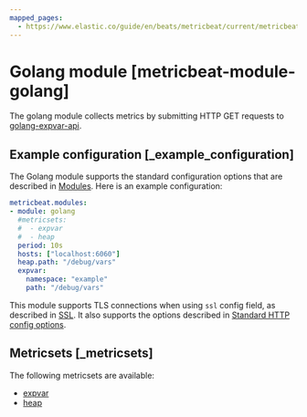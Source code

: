```yaml
---
mapped_pages:
  - https://www.elastic.co/guide/en/beats/metricbeat/current/metricbeat-module-golang.html
---
```


<!-- This file is generated! See scripts/docs_collector.py -->

# Golang module [metricbeat-module-golang]

The golang module collects metrics by submitting HTTP GET requests to [golang-expvar-api](https://golang.org/pkg/expvar/).


## Example configuration [_example_configuration]

The Golang module supports the standard configuration options that are described in [Modules](/reference/metricbeat/configuration-metricbeat.md). Here is an example configuration:

```yaml
metricbeat.modules:
- module: golang
  #metricsets:
  #  - expvar
  #  - heap
  period: 10s
  hosts: ["localhost:6060"]
  heap.path: "/debug/vars"
  expvar:
    namespace: "example"
    path: "/debug/vars"
```

This module supports TLS connections when using `ssl` config field, as described in [SSL](/reference/metricbeat/configuration-ssl.md). It also supports the options described in [Standard HTTP config options](/reference/metricbeat/configuration-metricbeat.md#module-http-config-options).


## Metricsets [_metricsets]

The following metricsets are available:

* [expvar](/reference/metricbeat/metricbeat-metricset-golang-expvar.md)
* [heap](/reference/metricbeat/metricbeat-metricset-golang-heap.md)

